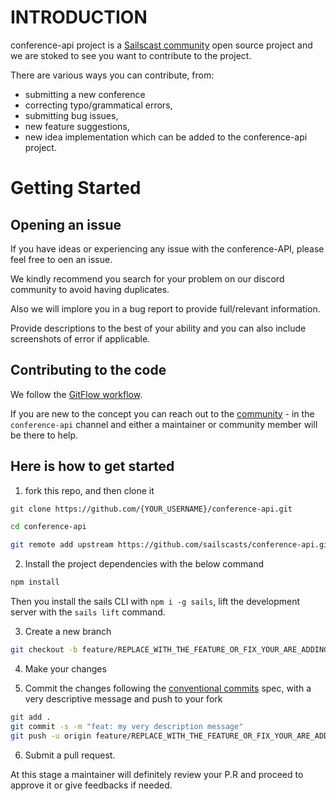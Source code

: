 # INTRODUCTION

conference-api project is a [Sailscast community](https://sailscasts.com/chat) open source project and we are stoked to see you want to contribute to the project.

There are various ways you can contribute, from:

- submitting a new conference
- correcting typo/grammatical errors,
- submitting bug issues,
- new feature suggestions,
- new idea implementation which can be added to the conference-api project.

# Getting Started

## Opening an issue

If you have ideas or experiencing any issue with the conference-API, please feel free to oen an issue.

We kindly recommend you search for your problem on our discord community to avoid having duplicates.

Also we will implore you in a bug report to provide full/relevant information.

Provide descriptions to the best of your ability and you can also include screenshots of error if applicable.

## Contributing to the code

We follow the [GitFlow workflow](https://www.atlassian.com/git/tutorials/comparing-workflows/gitflow-workflow).

If you are new to the concept you can reach out to the [community](https://sailscasts.com/chat) - in the `conference-api` channel and either a maintainer or community member will be there to help.

## Here is how to get started

1. fork this repo, and then clone it

```sh
git clone https://github.com/{YOUR_USERNAME}/conference-api.git
```

```sh
cd conference-api
```

````sh
git remote add upstream https://github.com/sailscasts/conference-api.git```
````

2. Install the project dependencies with the below command

```sh
npm install
```

Then you install the sails CLI with `npm i -g sails`, lift the development server with the `sails lift` command.

3. Create a new branch

```sh
git checkout -b feature/REPLACE_WITH_THE_FEATURE_OR_FIX_YOUR_ARE_ADDING
```

4. Make your changes

5. Commit the changes following the [conventional commits](https://www.conventionalcommits.org/en/v1.0.0/) spec, with a very descriptive message and push to your fork

```sh
git add .
git commit -s -m "feat: my very description message"
git push -u origin feature/REPLACE_WITH_THE_FEATURE_OR_FIX_YOUR_ARE_ADDING
```

6. Submit a pull request.

At this stage a maintainer will definitely review your P.R and proceed to approve it or give feedbacks if needed.
